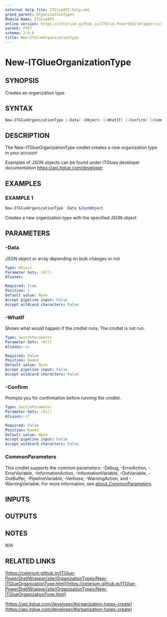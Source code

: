```yaml
---
external help file: ITGlueAPI-help.xml
grand_parent: OrganizationTypes
Module Name: ITGlueAPI
online version: https://celerium.github.io/ITGlue-PowerShellWrapper/site/OrganizationTypes/New-ITGlueOrganizationType.html
parent: POST
schema: 2.0.0
title: New-ITGlueOrganizationType
---
```


# New-ITGlueOrganizationType

## SYNOPSIS
Creates an organization type

## SYNTAX

```powershell
New-ITGlueOrganizationType [-Data] <Object> [-WhatIf] [-Confirm] [<CommonParameters>]
```

## DESCRIPTION
The New-ITGlueOrganizationType cmdlet creates a new organization type
in your account

Examples of JSON objects can be found under ITGlues developer documentation
    https://api.itglue.com/developer

## EXAMPLES

### EXAMPLE 1
```powershell
New-ITGlueOrganizationType -Data $JsonObject
```

Creates a new organization type with the specified JSON object

## PARAMETERS

### -Data
JSON object or array depending on bulk changes or not

```yaml
Type: Object
Parameter Sets: (All)
Aliases:

Required: True
Position: 1
Default value: None
Accept pipeline input: False
Accept wildcard characters: False
```

### -WhatIf
Shows what would happen if the cmdlet runs.
The cmdlet is not run.

```yaml
Type: SwitchParameter
Parameter Sets: (All)
Aliases: wi

Required: False
Position: Named
Default value: None
Accept pipeline input: False
Accept wildcard characters: False
```

### -Confirm
Prompts you for confirmation before running the cmdlet.

```yaml
Type: SwitchParameter
Parameter Sets: (All)
Aliases: cf

Required: False
Position: Named
Default value: None
Accept pipeline input: False
Accept wildcard characters: False
```

### CommonParameters
This cmdlet supports the common parameters: -Debug, -ErrorAction, -ErrorVariable, -InformationAction, -InformationVariable, -OutVariable, -OutBuffer, -PipelineVariable, -Verbose, -WarningAction, and -WarningVariable. For more information, see [about_CommonParameters](http://go.microsoft.com/fwlink/?LinkID=113216).

## INPUTS

## OUTPUTS

## NOTES
N/A

## RELATED LINKS

[https://celerium.github.io/ITGlue-PowerShellWrapper/site/OrganizationTypes/New-ITGlueOrganizationType.html](https://celerium.github.io/ITGlue-PowerShellWrapper/site/OrganizationTypes/New-ITGlueOrganizationType.html)

[https://api.itglue.com/developer/#organization-types-create](https://api.itglue.com/developer/#organization-types-create)

